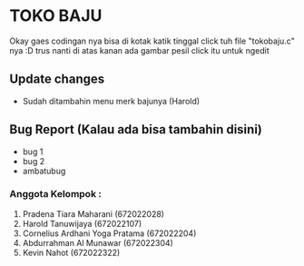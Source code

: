 # TOKO BAJU

Okay gaes codingan nya bisa di kotak katik tinggal click tuh file "tokobaju.c" nya :D
trus nanti di atas kanan ada gambar pesil click itu untuk ngedit 

## Update changes
- Sudah ditambahin menu merk bajunya (Harold)


## Bug Report (Kalau ada bisa tambahin disini)
- bug 1
- bug 2
- ambatubug

### Anggota Kelompok :
1. Pradena Tiara Maharani (672022028) 
2. Harold Tanuwijaya (672022107)
3. Cornelius Ardhani Yoga Pratama (672022204)
4. Abdurrahman Al Munawar (672022304)
5. Kevin Nahot (672022322)
